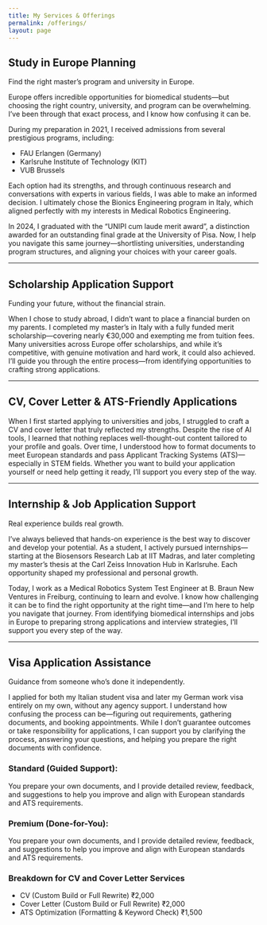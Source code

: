 ```yaml
---
title: My Services & Offerings
permalink: /offerings/
layout: page
---
```


<h2 id="study-planning"><i class="fas fa-graduation-cap me-3"></i>Study in Europe Planning</h2>
Find the right master’s program and university in Europe.

Europe offers incredible opportunities for biomedical students—but choosing the right country, university, and program can be overwhelming. I’ve been through that exact process, and I know how confusing it can be.

During my preparation in 2021, I received admissions from several prestigious programs, including:
*   FAU Erlangen (Germany)
*   Karlsruhe Institute of Technology (KIT)
*   VUB Brussels

Each option had its strengths, and through continuous research and conversations with experts in various fields, I was able to make an informed decision. I ultimately chose the Bionics Engineering program in Italy, which aligned perfectly with my interests in Medical Robotics Engineering.

In 2024, I graduated with the “UNIPI cum laude merit award”, a distinction awarded for an outstanding final grade at the University of Pisa.
Now, I help you navigate this same journey—shortlisting universities, understanding program structures, and aligning your choices with your career goals.

<hr class="my-5">

<h2 id="scholarship-support"><i class="fas fa-award me-3"></i>Scholarship Application Support</h2>
Funding your future, without the financial strain.

When I chose to study abroad, I didn’t want to place a financial burden on my parents. I completed my master’s in Italy with a fully funded merit scholarship—covering nearly €30,000 and exempting me from tuition fees. Many universities across Europe offer scholarships, and while it’s competitive, with genuine motivation and hard work, it could also achieved. I’ll guide you through the entire process—from identifying opportunities to crafting strong applications.

<hr class="my-5">

<h2 id="application-documents"><i class="fas fa-file-alt me-3"></i>CV, Cover Letter & ATS-Friendly Applications</h2>
When I first started applying to universities and jobs, I struggled to craft a CV and cover letter that truly reflected my strengths. Despite the rise of AI tools, I learned that nothing replaces well-thought-out content tailored to your profile and goals. Over time, I understood how to format documents to meet European standards and pass Applicant Tracking Systems (ATS)—especially in STEM fields. Whether you want to build your application yourself or need help getting it ready, I’ll support you every step of the way.

<hr class="my-5">

<h2 id="internship-support"><i class="fas fa-magnifying-glass me-3"></i>Internship & Job Application Support</h2>
Real experience builds real growth.

I’ve always believed that hands-on experience is the best way to discover and develop your potential. As a student, I actively pursued internships—starting at the Biosensors Research Lab at IIT Madras, and later completing my master’s thesis at the Carl Zeiss Innovation Hub in Karlsruhe. Each opportunity shaped my professional and personal growth.

Today, I work as a Medical Robotics System Test Engineer at B. Braun New Ventures in Freiburg, continuing to learn and evolve. I know how challenging it can be to find the right opportunity at the right time—and I’m here to help you navigate that journey. From identifying biomedical internships and jobs in Europe to preparing strong applications and interview strategies, I’ll support you every step of the way.

<hr class="my-5">

<h2 id="visa-assistance"><i class="fas fa-passport me-3"></i>Visa Application Assistance</h2>
Guidance from someone who’s done it independently.

I applied for both my Italian student visa and later my German work visa entirely on my own, without any agency support. I understand how confusing the process can be—figuring out requirements, gathering documents, and booking appointments. While I don’t guarantee outcomes or take responsibility for applications, I can support you by clarifying the process, answering your questions, and helping you prepare the right documents with confidence.

<h3 id="standard-support"><i class="fas fa-star me-3"></i>Standard (Guided Support):</h3>
You prepare your own documents, and I provide detailed review, feedback, and suggestions to help you improve and align with European standards and ATS requirements.

<h3 id="premium-support"><i class="fas fa-star me-3"></i>Premium (Done-for-You):</h3>
You prepare your own documents, and I provide detailed review, feedback, and suggestions to help you improve and align with European standards and ATS requirements.

<h3 id="cv-breakdown" class="mt-5">Breakdown for CV and Cover Letter Services</h3>
<ul class="list-group list-group-flush my-4">
  <li class="list-group-item d-flex justify-content-between align-items-center">
    CV (Custom Build or Full Rewrite)
    <span class="badge bg-primary rounded-pill">₹2,000</span>
  </li>
  <li class="list-group-item d-flex justify-content-between align-items-center">
    Cover Letter (Custom Build or Full Rewrite)
    <span class="badge bg-primary rounded-pill">₹2,000</span>
  </li>
  <li class="list-group-item d-flex justify-content-between align-items-center">
    ATS Optimization (Formatting & Keyword Check)
    <span class="badge bg-primary rounded-pill">₹1,500</span>
  </li>
</ul>